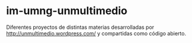 im-umng-unmultimedio
====================

Diferentes proyectos de distintas materias desarrolladas por http://unmultimedio.wordpress.com/ y compartidas como código abierto.
